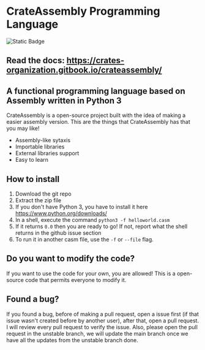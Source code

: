 # CrateAssembly Programming Language
![Static Badge](https://img.shields.io/badge/3.11.4-blue?style=for-the-badge&logo=python&logoColor=white&label=python)

## Read the docs: https://crates-organization.gitbook.io/crateassembly/

## A functional programming language based on Assembly written in Python 3

CrateAssembly is a open-source project built with the idea of making a easier assembly version. This are the things that CrateAssembly has that you may like!

* Assembly-like sytaxis
* Importable libraries
* External libraries support
* Easy to learn

## How to install
1. Download the git repo
2. Extract the zip file
3. If you don't have Python 3, you have to install it here https://www.python.org/downloads/
4. In a shell, execute the command `python3 -f helloworld.casm`
5. If it returns `0.0` then you are ready to go! If not, report what the shell returns in the github issue section
6. To run it in another casm file, use the `-f` or `--file` flag.

## Do you want to modify the code?

If you want to use the code for your own, you are allowed! This is a open-source code that permits everyone to modify it.

## Found a bug?

If you found a bug, before of making a pull request, open a issue first (if that issue wasn't created before by another user), after that, open a pull request. I will review every pull request to verify the issue. Also, please open the pull request in the unstable branch, we will update the main branch once we have all the updates from the unstable branch done.
